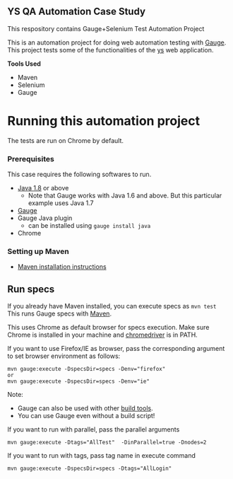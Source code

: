 ## YS QA Automation Case Study
This respository contains Gauge+Selenium Test Automation Project

This is an automation project for doing web automation testing with [Gauge](http://getgauge.io). This project tests some of the functionalities of the [ys](https://www.yemeksepeti.com) web application.

**Tools Used**
* Maven
* Selenium
* Gauge

# Running this automation project
The tests are run on Chrome by default.

### Prerequisites
This case requires the following softwares to run.
* [Java 1.8](http://www.oracle.com/technetwork/java/javase/downloads/jdk8-downloads-2133151.html) or above
    * Note that Gauge works with Java 1.6 and above. But this particular example uses Java 1.7
* [Gauge](https://docs.gauge.org/getting_started/installing-gauge.html)
* Gauge Java plugin
    * can be installed using `gauge install java`
* Chrome

### Setting up Maven

* [Maven installation instructions](http://maven.apache.org/install.html)

## Run specs

If you already have Maven installed, you can execute specs as `mvn test`
This runs Gauge specs with [Maven](http://maven.apache.org/index.html).

This uses Chrome as default browser for specs execution. Make sure Chrome is installed in your machine and [chromedriver](https://sites.google.com/a/chromium.org/chromedriver/) is in PATH.

If you want to use Firefox/IE as browser, pass the corresponding argument to set browser environment as follows:

```
mvn gauge:execute -DspecsDir=specs -Denv="firefox"
or
mvn gauge:execute -DspecsDir=specs -Denv="ie"
```

Note:
* Gauge can also be used with other [build tools](https://docs.gauge.org/latest/configuration.html#build-tools).
* You can use Gauge even without a build script!

If you want to run with parallel, pass the parallel arguments 
```
mvn gauge:execute -Dtags="AllTest"  -DinParallel=true -Dnodes=2
```

If you want to run with tags, pass tag name in execute command
```
mvn gauge:execute -DspecsDir=specs -Dtags="AllLogin"
```


